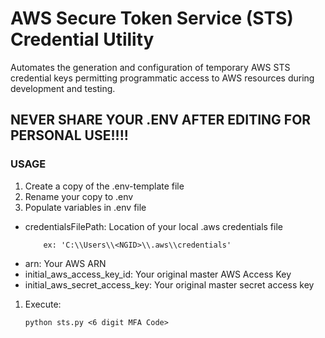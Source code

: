 # AWS Secure Token Service (STS) Credential Utility

Automates the generation and configuration of temporary AWS STS credential keys permitting programmatic access to AWS resources during development and testing.

## NEVER SHARE YOUR .ENV AFTER EDITING FOR PERSONAL USE!!!!

### USAGE

1. Create a copy of the .env-template file
1. Rename your copy to .env
1. Populate variables in .env file

- credentialsFilePath: Location of your local .aws credentials file
  ```
      ex: 'C:\\Users\\<NGID>\\.aws\\credentials'
  ```
- arn: Your AWS ARN
- initial_aws_access_key_id: Your original master AWS Access Key
- initial_aws_secret_access_key: Your original master secret access key

1. Execute:
   ```
   python sts.py <6 digit MFA Code>
   ```
